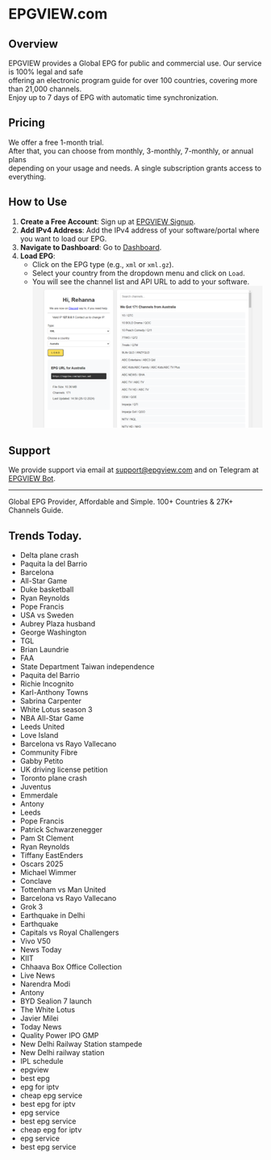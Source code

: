 # EPGVIEW.com



## Overview
EPGVIEW provides a Global EPG for public and commercial use. Our service is 100% legal and safe\
offering an electronic program guide for over 100 countries, covering more than 21,000 channels.\
Enjoy up to 7 days of EPG with automatic time synchronization.

## Pricing
We offer a free 1-month trial. \
After that, you can choose from monthly, 3-monthly, 7-monthly, or annual plans \
depending on your usage and needs. A single subscription grants access to everything.

## How to Use
1. **Create a Free Account**: Sign up at [EPGVIEW Signup](https://epgview.com/signup.php).
2. **Add IPv4 Address**: Add the IPv4 address of your software/portal where you want to load our EPG.
3. **Navigate to Dashboard**: Go to [Dashboard](https://epgview.com/dashboard.php).
4. **Load EPG**:
   - Click on the EPG type (e.g., `xml` or `xml.gz`).
   - Select your country from the dropdown menu and click on `Load`.
   - You will see the channel list and API URL to add to your software.
![EPGVIEW](img/dashboard.png)
## Support
We provide support via email at [support@epgview.com](mailto:support@epgview.com) and on Telegram at [EPGVIEW Bot](https://t.me/epgview_bot).

---

Global EPG Provider, Affordable and Simple. 100+ Countries & 27K+ Channels Guide.

## Trends Today.

- Delta plane crash
- Paquita la del Barrio
- Barcelona
- All-Star Game
- Duke basketball
- Ryan Reynolds
- Pope Francis
- USA vs Sweden
- Aubrey Plaza husband
- George Washington
- TGL
- Brian Laundrie
- FAA
- State Department Taiwan independence
- Paquita del Barrio
- Richie Incognito
- Karl-Anthony Towns
- Sabrina Carpenter
- White Lotus season 3
- NBA All-Star Game
- Leeds United
- Love Island
- Barcelona vs Rayo Vallecano
- Community Fibre
- Gabby Petito
- UK driving license petition
- Toronto plane crash
- Juventus
- Emmerdale
- Antony
- Leeds
- Pope Francis
- Patrick Schwarzenegger
- Pam St Clement
- Ryan Reynolds
- Tiffany EastEnders
- Oscars 2025
- Michael Wimmer
- Conclave
- Tottenham vs Man United
- Barcelona vs Rayo Vallecano
- Grok 3
- Earthquake in Delhi
- Earthquake
- Capitals vs Royal Challengers
- Vivo V50
- News Today
- KIIT
- Chhaava Box Office Collection
- Live News
- Narendra Modi
- Antony
- BYD Sealion 7 launch
- The White Lotus
- Javier Milei
- Today News
- Quality Power IPO GMP
- New Delhi Railway Station stampede
- New Delhi railway station
- IPL schedule
- epgview
- best epg
- epg for iptv
- cheap epg service
- best epg for iptv
- epg service
- best epg service
- cheap epg for iptv
- epg service
- best epg service
